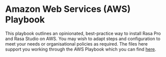 # Amazon Web Services (AWS) Playbook
This playbook outlines an opinionated, best-practice way to install Rasa Pro and Rasa Studio on AWS. You may wish to adapt steps and configuration to meet your needs or organisational policies as required. The files here support you working through the AWS Playbook which you can find [here](https://rasa.com/docs/reference/deployment/aws/aws-playbook-intro).


